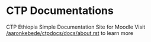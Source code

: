 # CTP Documentations
CTP Ethiopia Simple Documentation Site for Moodle
Visit [/aaronkebede/ctpdocs/docs/about.rst](https://github.com/aaronkebede/ctpdocs/blob/master/docs/about.rst) to learn more 



